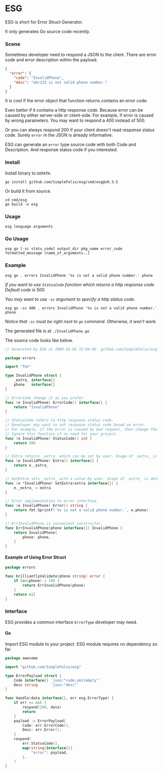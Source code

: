 # ESG

ESG is short for Error Struct Generator.

It only generates Go source code recently.

### Scene

Sometimes developer need to respond a JSON to the client. There are error code and error description within the payload.

```json
{
  "error": {
    "code": "InvalidPhone",
    "desc": "abc123 is not valid phone number."
  }
}
```

It is cool if the error object that function returns contains an error code.

Even better if it contains a http response code. Because error can be caused by either server-side or client-side. For
example, if error is caused by wrong parameters. You may want to respond a 400 instead of 500.

Or you can always respond 200 if your client doesn't read response status code. Surely `error` in the JSON is already
informative.

ESG can generate an `error` type source code with both Code and Description. And response status code if you interested.

### Install

Install binary to `GOPATH`.

```
go install github.com/SimpleFelix/esg/cmd/esg@v0.3.5
```

Or build it from source.

```
cd cmd/esg
go build -o esg
```

### Usage

`esg language arguments`

### Go Usage

`esg go [-sc statu_code] output_dir pkg_name error_code formatted_message [name_of_arguments..]`

### Example

`esg go . errors InvalidPhone '%v is not a valid phone number.' phone`

*If you want to use `StatusCode` function which returns a http response code. Default code is 500.*

*You may want to use `-sc` argument to specify a http status code.*

`esg go -sc 400 . errors InvalidPhone '%v is not a valid phone number.' phone`

*Notice that `-sc` must be right next to `go` command. Otherwise, it won't work.*

The generated file is at `./InvalidPhone.go`

The source code looks like below.

```go
// Generated by ESG at 2006-01-02 15:04:05. github.com/SimpleFelix/esg

package errors

import "fmt"

type InvalidPhone struct {
	_extra_ interface{}
	phone   interface{}
}

// ErrorCode change it as you prefer.
func (e InvalidPhone) ErrorCode() interface{} {
	return "InvalidPhone"
}

// StatusCode refers to http response status code.
// Developer may want to set response status code based on error.
// For example, if the error is caused by bad request, then change the return value to 400.
// Ignore this function if no need for your project.
func (e InvalidPhone) StatusCode() int {
	return 500
}

// Extra returns _extra_ which can be set by user. Usage of _extra_ is determined by user.
func (e InvalidPhone) Extra() interface{} {
	return e._extra_
}

// SetExtra sets _extra_ with a value by user. Usage of _extra_ is determined by user.
func (e *InvalidPhone) SetExtra(extra interface{}) {
	e._extra_ = extra
}

// Error implementation to error interface.
func (e InvalidPhone) Error() string {
	return fmt.Sprintf(`%v is not a valid phone number.`, e.phone)
}

// ErrInvalidPhone is convenient constructor.
func ErrInvalidPhone(phone interface{}) InvalidPhone {
	return InvalidPhone{
		phone: phone,
	}
}
```

#### Example of Using Error Struct

```go
package errors

func brilliantlyValidate(phone string) error {
	if len(phone) > 100 {
		return ErrInvalidPhone(phone)
	}
	return nil
}
```

### Interface

ESG provides a common interface `ErrorType` developer may need.

#### Go

Import ESG module to your project. ESG module requires no dependency so far.

```go
package awesome

import "github.com/SimpleFelix/esg"

type ErrorPayload struct {
	Code interface{} `json:"code,omitempty"`
	Desc string      `json:"desc"`
}

func Handle(data interface{}, err esg.ErrorType) {
	if err == nil {
		respond(200, data)
		return
	}
	payload := ErrorPayload{
		Code: err.ErrorCode(),
		Desc: err.Error(),
	}
	respond(
		err.StatusCode(),
		map[string]interface{}{
			"error": payload,
		},
	)
}
```

